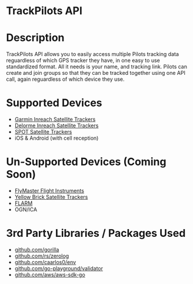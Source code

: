 # TrackPilots API

# Description
TrackPilots API allows you to easily access multiple Pilots tracking data reguardless of which GPS tracker they have, in one easy to use standardized format. All it needs is your name, and tracking link. Pilots can create and join groups so that they can be tracked together using one API call, again reguardless of which device they use. 

# Supported Devices
  - [Garmin Inreach Satellite Trackers](https://explore.garmin.com/en-US/inreach/)
  - [Delorme Inreach Satellite Trackers](https://www.amazon.com/DeLorme-inReach-SE-Satellite-Tracker/dp/B00BX7TJ2O)
  - [SPOT Satellite Trackers](https://www.findmespot.com/en/)
  - iOS & Android (with cell reception) 

# Un-Supported Devices (Coming Soon)
 - [FlyMaster Flight Instruments](https://www.flymaster.net/)
 - [Yellow Brick Satellite Trackers](https://www.ybtracking.com/)
 - [FLARM](https://flarm.com/)
 - OGN/ICA

 

# 3rd Party Libraries / Packages Used
 - [github.com/gorilla](https://github.com/gorilla/mux)
 - [github.com/rs/zerolog](https://github.com/rs/zerolog)
 - [github.com/caarlos0/env](https://github.com/caarlos0/env)
 - [github.com/go-playground/validator](https://github.com/go-playground/validator)
 - [github.com/aws/aws-sdk-go](https://github.com/aws/aws-sdk-go)
